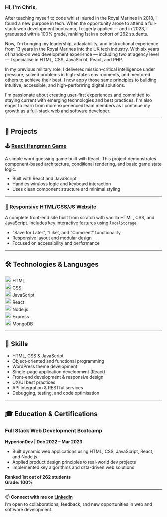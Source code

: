### Hi, I'm Chris,

After teaching myself to code whilst injured in the Royal Marines in 2018, I found a new purpose in tech. When the opportunity arose to attend a full-stack web development bootcamp, I eagerly applied — and in 2023, I graduated with a 100% grade, ranking 1st in a cohort of 262 students.

Now, I'm bringing my leadership, adaptability, and instructional experience from 13 years in the Royal Marines into the UK tech industry. With six years of hands-on web development experience — including two at agency level — I specialise in HTML, CSS, JavaScript, React, and PHP.

In my previous military role, I delivered mission-critical intelligence under pressure, solved problems in high-stakes environments, and mentored others to achieve their best. I now apply those same principles to building intuitive, accessible, and high-performing digital solutions.

I'm passionate about creating user-first experiences and committed to staying current with emerging technologies and best practices. I'm also eager to learn from more experienced team members as I continue my growth as a full-stack web and software developer.

---

## 📁 Projects

### 🕹️ [React Hangman Game](https://github.com/ChrisR08/React-Hangman-Game)
A simple word guessing game built with React. This project demonstrates component-based architecture, conditional rendering, and basic game state logic.

- Built with React and JavaScript
- Handles win/loss logic and keyboard interaction
- Uses clean component structure and minimal styling

---

### 🍱 [Responsive HTML/CSS/JS Website](https://github.com/ChrisR08/Task-42-44__finalCapstone)
A complete front-end site built from scratch with vanilla HTML, CSS, and JavaScript. Includes key interactive features using `localStorage`.

- “Save for Later”, “Like”, and “Comment” functionality
- Responsive layout and modular design
- Focused on accessibility and performance

---

## 🛠 Technologies & Languages

<img src="https://cdn.jsdelivr.net/gh/devicons/devicon/icons/html5/html5-original-wordmark.svg" height="20" width="20" /> HTML  
<img src="https://cdn.jsdelivr.net/gh/devicons/devicon/icons/css3/css3-original-wordmark.svg" height="20" width="20" /> CSS  
<img src="https://cdn.jsdelivr.net/gh/devicons/devicon/icons/javascript/javascript-original.svg" height="20" width="20" /> JavaScript  
<img src="https://cdn.jsdelivr.net/gh/devicons/devicon/icons/react/react-original.svg" height="20" width="20" /> React  
<img src="https://cdn.jsdelivr.net/gh/devicons/devicon/icons/nodejs/nodejs-original.svg" height="20" width="20" /> Node.js  
<img src="https://cdn.jsdelivr.net/gh/devicons/devicon/icons/express/express-original.svg" height="20" width="20" /> Express  
<img src="https://cdn.jsdelivr.net/gh/devicons/devicon/icons/mongodb/mongodb-original-wordmark.svg" height="20" width="20" /> MongoDB  

---

## 🚀 Skills

- HTML, CSS & JavaScript
- Object-oriented and functional programming
- WordPress theme development
- Single-page application development (React)
- Front-end development & responsive design
- UX/UI best practices
- API integration & RESTful services
- Debugging, testing, and code optimisation

---

## 🎓 Education & Certifications

### Full Stack Web Development Bootcamp  
**HyperionDev | Dec 2022 – Mar 2023**

- Built dynamic web applications using HTML, CSS, JavaScript, React, and Node.js
- Applied product design principles to real-world dev projects
- Implemented key algorithms and data-driven web solutions

**Ranked 1st out of 262 students**  
**Grade: 100%**

---

📫 **Connect with me on [LinkedIn](https://www.linkedin.com/in/chris-roberts-859281258/)**  
I’m open to collaborations, feedback, and new opportunities in web and software development.
